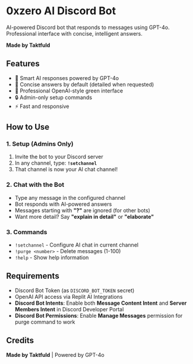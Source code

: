 # 0xzero AI Discord Bot

AI-powered Discord bot that responds to messages using GPT-4o. Professional interface with concise, intelligent answers.

**Made by Taktfuld**

## Features

- 🤖 Smart AI responses powered by GPT-4o
- 💬 Concise answers by default (detailed when requested)
- 🎨 Professional OpenAI-style green interface
- 🔒 Admin-only setup commands
- ⚡ Fast and responsive

## How to Use

### 1. Setup (Admins Only)

1. Invite the bot to your Discord server
2. In any channel, type: **`!setchannel`**
3. That channel is now your AI chat channel!

### 2. Chat with the Bot

- Type any message in the configured channel
- Bot responds with AI-powered answers
- Messages starting with **"?"** are ignored (for other bots)
- Want more detail? Say **"explain in detail"** or **"elaborate"**

### 3. Commands

- `!setchannel` - Configure AI chat in current channel
- `!purge <number>` - Delete messages (1-100)
- `!help` - Show help information

## Requirements

- Discord Bot Token (as `DISCORD_BOT_TOKEN` secret)
- OpenAI API access via Replit AI Integrations
- **Discord Bot Intents**: Enable both **Message Content Intent** and **Server Members Intent** in Discord Developer Portal
- **Discord Bot Permissions**: Enable **Manage Messages** permission for purge command to work

## Credits

**Made by Taktfuld** | Powered by GPT-4o
